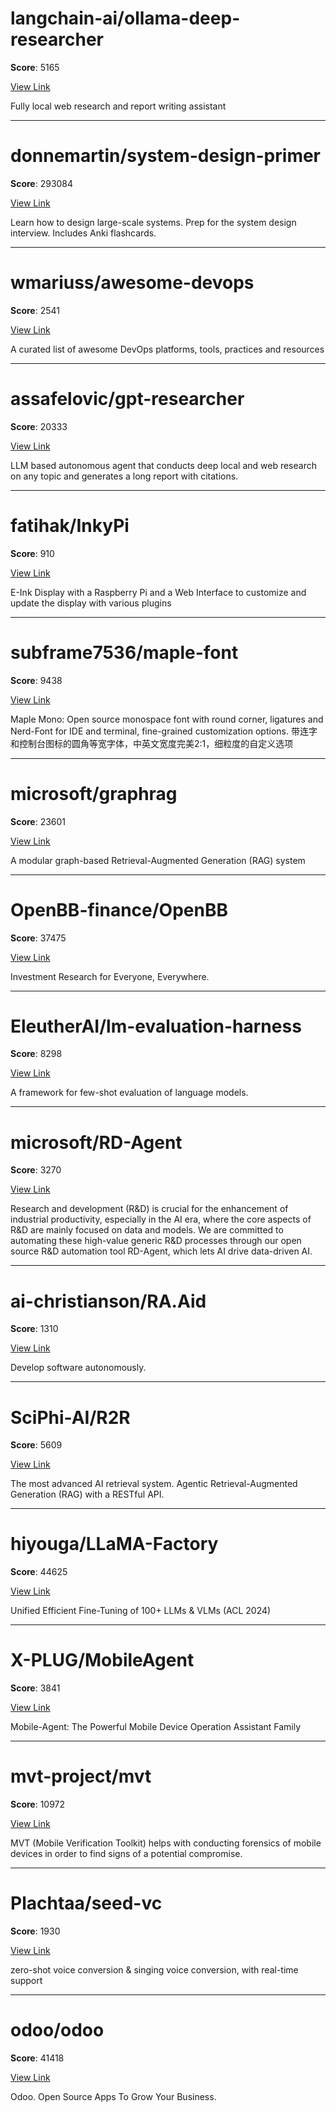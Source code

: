 
# langchain-ai/ollama-deep-researcher

**Score**: 5165

[View Link](https://github.com/langchain-ai/ollama-deep-researcher)

Fully local web research and report writing assistant

---

# donnemartin/system-design-primer

**Score**: 293084

[View Link](https://github.com/donnemartin/system-design-primer)

Learn how to design large-scale systems. Prep for the system design interview. Includes Anki flashcards.

---

# wmariuss/awesome-devops

**Score**: 2541

[View Link](https://github.com/wmariuss/awesome-devops)

A curated list of awesome DevOps platforms, tools, practices and resources

---

# assafelovic/gpt-researcher

**Score**: 20333

[View Link](https://github.com/assafelovic/gpt-researcher)

LLM based autonomous agent that conducts deep local and web research on any topic and generates a long report with citations.

---

# fatihak/InkyPi

**Score**: 910

[View Link](https://github.com/fatihak/InkyPi)

E-Ink Display with a Raspberry Pi and a Web Interface to customize and update the display with various plugins

---

# subframe7536/maple-font

**Score**: 9438

[View Link](https://github.com/subframe7536/maple-font)

Maple Mono: Open source monospace font with round corner, ligatures and Nerd-Font for IDE and terminal, fine-grained customization options. 带连字和控制台图标的圆角等宽字体，中英文宽度完美2:1，细粒度的自定义选项

---

# microsoft/graphrag

**Score**: 23601

[View Link](https://github.com/microsoft/graphrag)

A modular graph-based Retrieval-Augmented Generation (RAG) system

---

# OpenBB-finance/OpenBB

**Score**: 37475

[View Link](https://github.com/OpenBB-finance/OpenBB)

Investment Research for Everyone, Everywhere.

---

# EleutherAI/lm-evaluation-harness

**Score**: 8298

[View Link](https://github.com/EleutherAI/lm-evaluation-harness)

A framework for few-shot evaluation of language models.

---

# microsoft/RD-Agent

**Score**: 3270

[View Link](https://github.com/microsoft/RD-Agent)

Research and development (R&D) is crucial for the enhancement of industrial productivity, especially in the AI era, where the core aspects of R&D are mainly focused on data and models. We are committed to automating these high-value generic R&D processes through our open source R&D automation tool RD-Agent, which lets AI drive data-driven AI.

---

# ai-christianson/RA.Aid

**Score**: 1310

[View Link](https://github.com/ai-christianson/RA.Aid)

Develop software autonomously.

---

# SciPhi-AI/R2R

**Score**: 5609

[View Link](https://github.com/SciPhi-AI/R2R)

The most advanced AI retrieval system. Agentic Retrieval-Augmented Generation (RAG) with a RESTful API.

---

# hiyouga/LLaMA-Factory

**Score**: 44625

[View Link](https://github.com/hiyouga/LLaMA-Factory)

Unified Efficient Fine-Tuning of 100+ LLMs & VLMs (ACL 2024)

---

# X-PLUG/MobileAgent

**Score**: 3841

[View Link](https://github.com/X-PLUG/MobileAgent)

Mobile-Agent: The Powerful Mobile Device Operation Assistant Family

---

# mvt-project/mvt

**Score**: 10972

[View Link](https://github.com/mvt-project/mvt)

MVT (Mobile Verification Toolkit) helps with conducting forensics of mobile devices in order to find signs of a potential compromise.

---

# Plachtaa/seed-vc

**Score**: 1930

[View Link](https://github.com/Plachtaa/seed-vc)

zero-shot voice conversion & singing voice conversion, with real-time support

---

# odoo/odoo

**Score**: 41418

[View Link](https://github.com/odoo/odoo)

Odoo. Open Source Apps To Grow Your Business.
